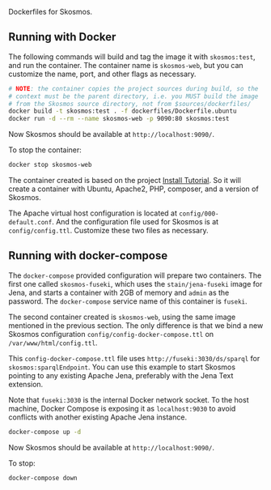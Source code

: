 Dockerfiles for Skosmos.

## Running with Docker

The following commands will build and tag the image it with `skosmos:test`,
and run the container. The container name is `skosmos-web`, but you can customize
the name, port, and other flags as necessary.

```bash
# NOTE: the container copies the project sources during build, so the
# context must be the parent directory, i.e. you MUST build the image
# from the Skosmos source directory, not from $sources/dockerfiles/
docker build -t skosmos:test . -f dockerfiles/Dockerfile.ubuntu
docker run -d --rm --name skosmos-web -p 9090:80 skosmos:test
```

Now Skosmos should be available at `http://localhost:9090/`.

To stop the container:

```bash
docker stop skosmos-web
```

The container created is based on the project
[Install Tutorial](https://github.com/NatLibFi/Skosmos/wiki/InstallTutorial).
So it will create a container with Ubuntu, Apache2, PHP, composer, and a version
of Skosmos.

The Apache virtual host configuration is located at `config/000-default.conf`. And
the configuration file used for Skosmos is at `config/config.ttl`. Customize these
two files as necessary.

## Running with docker-compose

The `docker-compose` provided configuration will prepare two containers.
The first one called `skosmos-fuseki`, which uses the `stain/jena-fuseki`
image for Jena, and starts a container with 2GB of memory and `admin`
as the password. The `docker-compose` service name of this container is
`fuseki`.

The second container created is `skosmos-web`, using the same image mentioned
in the previous section. The only difference is that we bind a new Skosmos
configuration `config/config-docker-compose.ttl` on `/var/www/html/config.ttl`.

This `config-docker-compose.ttl` file uses `http://fuseki:3030/ds/sparql` for
`skosmos:sparqlEndpoint`. You can use this example to start Skosmos pointing
to any existing Apache Jena, preferably with the Jena Text extension.

Note that `fuseki:3030` is the internal Docker network socket. To the host
machine, Docker Compose is exposing it as `localhost:9030` to avoid conflicts
with another existing Apache Jena instance.

```bash
docker-compose up -d
```

Now Skosmos should be available at `http://localhost:9090/`.

To stop:

```bash
docker-compose down
```
